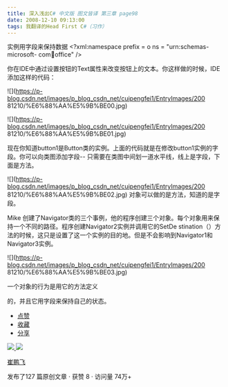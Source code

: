```yaml
---
title: 深入浅出C# 中文版 图文皆译 第三章 page98
date: 2008-12-10 09:13:00
tags: 我翻译的Head First C#（习作）
---
```

实例用字段来保持数据  <?xml:namespace prefix = o ns = "urn:schemas-microsoft-
com:office:office" />

你在IDE中通过设置按钮的Text属性来改变按钮上的文本。你这样做的时候，IDE添加这样的代码：

![](https://p-blog.csdn.net/images/p_blog_csdn_net/cuipengfei1/EntryImages/200
81210/%E6%88%AA%E5%9B%BE00.jpg)

![](https://p-blog.csdn.net/images/p_blog_csdn_net/cuipengfei1/EntryImages/200
81210/%E6%88%AA%E5%9B%BE01.jpg)

现在你知道button1是Button类的实例。上面的代码就是在修改button1实例的字段。你可以向类图添加字段--
只需要在类图中间划一道水平线，线上是字段，下面是方法。

![](https://p-blog.csdn.net/images/p_blog_csdn_net/cuipengfei1/EntryImages/200
81210/%E6%88%AA%E5%9B%BE02.jpg) 对象可以做的是方法，知道的是字段。

Mike  创建了Navigator类的三个事例，他的程序创建三个对象。每个对象用来保持一个不同的路径。程序创建Navigator2实例并调用它的SetDe
stination（）方法的时候，这只是设置了这一个实例的目的地。但是不会影响到Navigator1和Navigator3实例。

![](https://p-blog.csdn.net/images/p_blog_csdn_net/cuipengfei1/EntryImages/200
81210/%E6%88%AA%E5%9B%BE03.jpg)

一个对象的行为是用它的方法定义

的，并且它用字段来保持自己的状态。

  * [ 点赞  ](javascript:;)
  * [ 收藏  ](javascript:;)
  * [ 分享 ](javascript:;)

[ ![](https://profile.csdnimg.cn/5/2/5/3_cuipengfei1)
![](https://g.csdnimg.cn/static/user-reg-year/1x/11.png)
](https://blog.csdn.net/cuipengfei1)

[ 崔鹏飞 ](https://blog.csdn.net/cuipengfei1)

发布了127 篇原创文章  ·  获赞 8  ·  访问量 74万+

